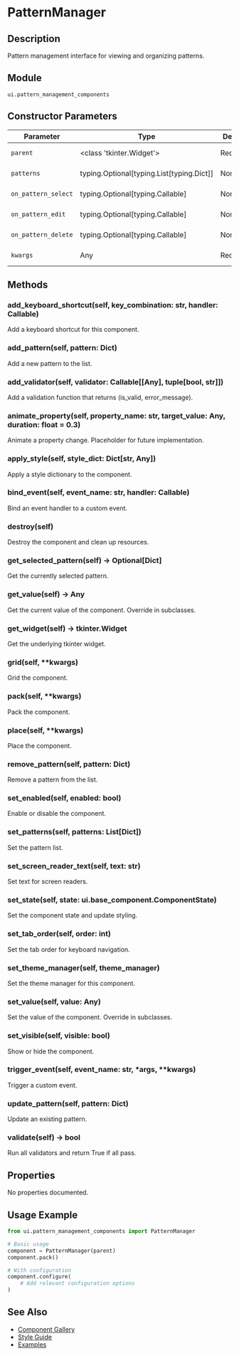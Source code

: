 # PatternManager

## Description
Pattern management interface for viewing and organizing patterns.

## Module
`ui.pattern_management_components`

## Constructor Parameters
| Parameter | Type | Default | Description |
|-----------|------|---------|-------------|
| `parent` | <class 'tkinter.Widget'> | Required | Parameter description |
| `patterns` | typing.Optional[typing.List[typing.Dict]] | None | Parameter description |
| `on_pattern_select` | typing.Optional[typing.Callable] | None | Parameter description |
| `on_pattern_edit` | typing.Optional[typing.Callable] | None | Parameter description |
| `on_pattern_delete` | typing.Optional[typing.Callable] | None | Parameter description |
| `kwargs` | Any | Required | Parameter description |

## Methods
### add_keyboard_shortcut(self, key_combination: str, handler: Callable)
Add a keyboard shortcut for this component.

### add_pattern(self, pattern: Dict)
Add a new pattern to the list.

### add_validator(self, validator: Callable[[Any], tuple[bool, str]])
Add a validation function that returns (is_valid, error_message).

### animate_property(self, property_name: str, target_value: Any, duration: float = 0.3)
Animate a property change. Placeholder for future implementation.

### apply_style(self, style_dict: Dict[str, Any])
Apply a style dictionary to the component.

### bind_event(self, event_name: str, handler: Callable)
Bind an event handler to a custom event.

### destroy(self)
Destroy the component and clean up resources.

### get_selected_pattern(self) -> Optional[Dict]
Get the currently selected pattern.

### get_value(self) -> Any
Get the current value of the component. Override in subclasses.

### get_widget(self) -> tkinter.Widget
Get the underlying tkinter widget.

### grid(self, **kwargs)
Grid the component.

### pack(self, **kwargs)
Pack the component.

### place(self, **kwargs)
Place the component.

### remove_pattern(self, pattern: Dict)
Remove a pattern from the list.

### set_enabled(self, enabled: bool)
Enable or disable the component.

### set_patterns(self, patterns: List[Dict])
Set the pattern list.

### set_screen_reader_text(self, text: str)
Set text for screen readers.

### set_state(self, state: ui.base_component.ComponentState)
Set the component state and update styling.

### set_tab_order(self, order: int)
Set the tab order for keyboard navigation.

### set_theme_manager(self, theme_manager)
Set the theme manager for this component.

### set_value(self, value: Any)
Set the value of the component. Override in subclasses.

### set_visible(self, visible: bool)
Show or hide the component.

### trigger_event(self, event_name: str, *args, **kwargs)
Trigger a custom event.

### update_pattern(self, pattern: Dict)
Update an existing pattern.

### validate(self) -> bool
Run all validators and return True if all pass.


## Properties
No properties documented.

## Usage Example

```python
from ui.pattern_management_components import PatternManager

# Basic usage
component = PatternManager(parent)
component.pack()

# With configuration
component.configure(
    # Add relevant configuration options
)
```

## See Also
- [Component Gallery](../gallery.md)
- [Style Guide](../style-guide/README.md)
- [Examples](../examples/patternmanager.py)
